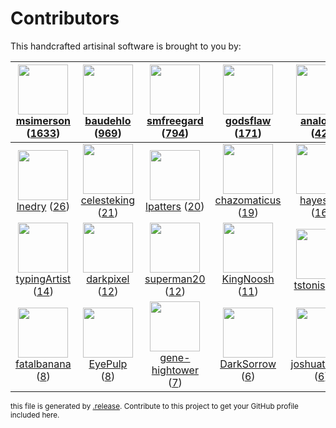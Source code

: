 # Contributors

This handcrafted artisinal software is brought to you by:

| <img height="80" src="https://avatars.githubusercontent.com/u/261635?v=4"><br><a href="https://github.com/msimerson">msimerson</a> (<a href="https://github.com/haraka/Haraka/commits?author=msimerson">1633</a>)| <img height="80" src="https://avatars.githubusercontent.com/u/662371?v=4"><br><a href="https://github.com/baudehlo">baudehlo</a> (<a href="https://github.com/haraka/Haraka/commits?author=baudehlo">969</a>)| <img height="80" src="https://avatars.githubusercontent.com/u/550490?v=4"><br><a href="https://github.com/smfreegard">smfreegard</a> (<a href="https://github.com/haraka/Haraka/commits?author=smfreegard">794</a>)| <img height="80" src="https://avatars.githubusercontent.com/u/959600?v=4"><br><a href="https://github.com/godsflaw">godsflaw</a> (<a href="https://github.com/haraka/Haraka/commits?author=godsflaw">171</a>)| <img height="80" src="https://avatars.githubusercontent.com/u/934254?v=4"><br><a href="https://github.com/analogic">analogic</a> (<a href="https://github.com/haraka/Haraka/commits?author=analogic">42</a>)| <img height="80" src="https://avatars.githubusercontent.com/u/1674289?v=4"><br><a href="https://github.com/Dexus">Dexus</a> (<a href="https://github.com/haraka/Haraka/commits?author=Dexus">42</a>)| <img height="80" src="https://avatars.githubusercontent.com/u/82041?v=4"><br><a href="https://github.com/gramakri">gramakri</a> (<a href="https://github.com/haraka/Haraka/commits?author=gramakri">37</a>)|
| :---: | :---: | :---: | :---: | :---: | :---: | :---: |
| <img height="80" src="https://avatars.githubusercontent.com/u/203240?v=4"><br><a href="https://github.com/lnedry">lnedry</a> (<a href="https://github.com/haraka/Haraka/commits?author=lnedry">26</a>)| <img height="80" src="https://avatars.githubusercontent.com/u/748075?v=4"><br><a href="https://github.com/celesteking">celesteking</a> (<a href="https://github.com/haraka/Haraka/commits?author=celesteking">21</a>)| <img height="80" src="https://avatars.githubusercontent.com/u/791972?v=4"><br><a href="https://github.com/lpatters">lpatters</a> (<a href="https://github.com/haraka/Haraka/commits?author=lpatters">20</a>)| <img height="80" src="https://avatars.githubusercontent.com/u/366268?v=4"><br><a href="https://github.com/chazomaticus">chazomaticus</a> (<a href="https://github.com/haraka/Haraka/commits?author=chazomaticus">19</a>)| <img height="80" src="https://avatars.githubusercontent.com/u/271024?v=4"><br><a href="https://github.com/hayesgm">hayesgm</a> (<a href="https://github.com/haraka/Haraka/commits?author=hayesgm">16</a>)| <img height="80" src="https://avatars.githubusercontent.com/u/123708?v=4"><br><a href="https://github.com/arlolra">arlolra</a> (<a href="https://github.com/haraka/Haraka/commits?author=arlolra">16</a>)| <img height="80" src="https://avatars.githubusercontent.com/u/1573133?v=4"><br><a href="https://github.com/gauravaror">gauravaror</a> (<a href="https://github.com/haraka/Haraka/commits?author=gauravaror">14</a>)|
| <img height="80" src="https://avatars.githubusercontent.com/u/260607?v=4"><br><a href="https://github.com/typingArtist">typingArtist</a> (<a href="https://github.com/haraka/Haraka/commits?author=typingArtist">14</a>)| <img height="80" src="https://avatars.githubusercontent.com/u/158380?v=4"><br><a href="https://github.com/darkpixel">darkpixel</a> (<a href="https://github.com/haraka/Haraka/commits?author=darkpixel">12</a>)| <img height="80" src="https://avatars.githubusercontent.com/u/11343494?v=4"><br><a href="https://github.com/superman20">superman20</a> (<a href="https://github.com/haraka/Haraka/commits?author=superman20">12</a>)| <img height="80" src="https://avatars.githubusercontent.com/u/9887966?v=4"><br><a href="https://github.com/KingNoosh">KingNoosh</a> (<a href="https://github.com/haraka/Haraka/commits?author=KingNoosh">11</a>)| <img height="80" src="https://avatars.githubusercontent.com/u/5229495?v=4"><br><a href="https://github.com/tstonis">tstonis</a> (<a href="https://github.com/haraka/Haraka/commits?author=tstonis">10</a>)| <img height="80" src="https://avatars.githubusercontent.com/u/1746394?v=4"><br><a href="https://github.com/wltsmrz">wltsmrz</a> (<a href="https://github.com/haraka/Haraka/commits?author=wltsmrz">9</a>)| <img height="80" src="https://avatars.githubusercontent.com/u/81561?v=4"><br><a href="https://github.com/Synchro">Synchro</a> (<a href="https://github.com/haraka/Haraka/commits?author=Synchro">8</a>)|
| <img height="80" src="https://avatars.githubusercontent.com/u/2176651?v=4"><br><a href="https://github.com/fatalbanana">fatalbanana</a> (<a href="https://github.com/haraka/Haraka/commits?author=fatalbanana">8</a>)| <img height="80" src="https://avatars.githubusercontent.com/u/231081?v=4"><br><a href="https://github.com/EyePulp">EyePulp</a> (<a href="https://github.com/haraka/Haraka/commits?author=EyePulp">8</a>)| <img height="80" src="https://avatars.githubusercontent.com/u/3957811?v=4"><br><a href="https://github.com/gene-hightower">gene-hightower</a> (<a href="https://github.com/haraka/Haraka/commits?author=gene-hightower">7</a>)| <img height="80" src="https://avatars.githubusercontent.com/u/8224508?v=4"><br><a href="https://github.com/DarkSorrow">DarkSorrow</a> (<a href="https://github.com/haraka/Haraka/commits?author=DarkSorrow">6</a>)| <img height="80" src="https://avatars.githubusercontent.com/u/103802?v=4"><br><a href="https://github.com/joshuathayer">joshuathayer</a> (<a href="https://github.com/haraka/Haraka/commits?author=joshuathayer">6</a>)| <img height="80" src="https://avatars.githubusercontent.com/u/1521113?v=4"><br><a href="https://github.com/hontas">hontas</a> (<a href="https://github.com/haraka/Haraka/commits?author=hontas">5</a>)| <img height="80" src="https://avatars.githubusercontent.com/u/1263856?v=4"><br><a href="https://github.com/ricardopolo">ricardopolo</a> (<a href="https://github.com/haraka/Haraka/commits?author=ricardopolo">5</a>)|

<sub>this file is generated by [.release](https://github.com/msimerson/.release).
Contribute to this project to get your GitHub profile included here.</sub>

